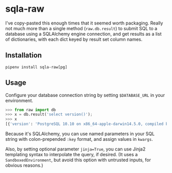# sqla-raw

I've copy-pasted this enough times that it seemed worth packaging. Really not much more than a single method (`raw.db.result`) to submit SQL to a database using a SQLAlchemy engine connection, and get results as a list of dictionaries, with each dict keyed by result set column names.

## Installation

`pipenv install sqla-raw[pg]`

## Usage

Configure your database connection string by setting `$DATABASE_URL` in your environment.

```python
>>> from raw import db
>>> x = db.result('select version()');
>>> x
[{'version': 'PostgreSQL 10.10 on x86_64-apple-darwin14.5.0, compiled by Apple LLVM version 7.0.0 (clang-700.1.76), 64-bit'}]
```

Because it's SQLAlchemy, you can use named parameters in your SQL string with colon-prepended `:key` format, and assign values in `kwargs`.

Also, by setting optional parameter `jinja=True`, you can use Jinja2 templating syntax to interpolate the query, if desired. (It uses a `SandboxedEnvironment`, but avoid this option with untrusted inputs, for obvious reasons.)